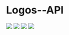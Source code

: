# Logos--API


<img src="https://logos-api-production.up.railway.app/logo?name=redux" />
<img src="https://logos-api-production.up.railway.app/logo?name=express" />
<img src="https://logos-api-production.up.railway.app/logo?name=Node.js" />
<img src="https://logos-api-production.up.railway.app/logo?name=React" />

